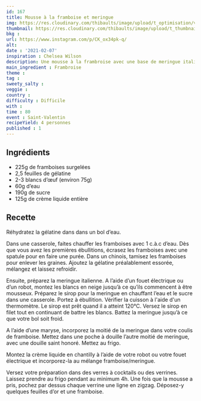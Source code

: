 ```yaml
---
id: 167
title: Mousse à la framboise et meringue
img: https://res.cloudinary.com/thibaults/image/upload/t_optimisation/v1612718398/Recipes/20210207_mousse_framboise_meringue.jpg
thumbnail: https://res.cloudinary.com/thibaults/image/upload/t_thumbnail_josie/v1612718398/Recipes/20210207_mousse_framboise_meringue.jpg
bkg : 
url: https://www.instagram.com/p/CK_ox34pk-q/
alt: 
date : '2021-02-07'
inspiration : Chelsea Wilson
description: Une mousse à la frambroise avec une base de meringue italienne pour encore plus de gourmandise.
main_ingredient : Frambroise
theme : 
tag : 
sweety_salty : 
veggie : 
country :
difficulty : Difficile
with : 
time : 80
event : Saint-Valentin
recipeYield: 4 personnes
published : 1
---
```


## Ingrédients
 - 225g de framboises surgelées
 - 2,5 feuilles de gélatine
 - 2-3 blancs d’œuf (environ 75g)
 - 60g d’eau
 - 190g de sucre
 - 125g de crème liquide entière

## Recette
Réhydratez la gélatine dans dans un bol d’eau.

Dans une casserole, faites chauffer les framboises avec 1 c.à.c d’eau. Dès que vous avez les premières ébullitions, écrasez les framboises avec une spatule pour en faire une purée. Dans un chinois, tamisez les framboises pour enlever les graines. Ajoutez la gélatine préalablement essorée, mélangez et laissez refroidir.

Ensuite, préparez la meringue italienne. A l’aide d’un fouet électrique ou d’un robot, montez les blancs en neige jusqu’à ce qu’ils commencent à être mousseux. Préparez le sirop pour la meringue en chauffant l’eau et le sucre dans une casserole. Portez à ébullition. Vérifier la cuisson à l'aide d'un thermomètre. Le sirop est prêt quand il a atteint 120°C. Versez le sirop en filet tout en continuant de battre les blancs. Battez la meringue jusqu’à ce que votre bol soit froid.

A l’aide d’une maryse, incorporez la moitié de la meringue dans votre coulis de framboise. Mettez dans une poche à douille l’autre moitié de meringue, avec une douille saint honoré. Mettez au frigo.

Montez la crème liquide en chantilly à l’aide de votre robot ou votre fouet électrique et incorporez-la au mélange framboise/meringue.

Versez votre préparation dans des verres à cocktails ou des verrines. Laissez prendre au frigo pendant au minimum 4h. Une fois que la mousse a pris, pochez par dessus chaque verrine une ligne en zigzag. Déposez-y quelques feuilles d’or et une framboise.